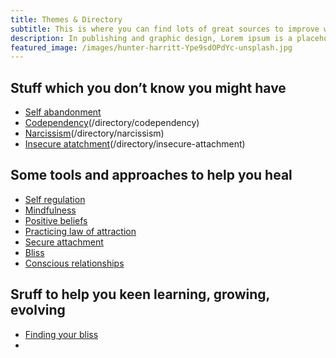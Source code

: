 ```yaml
---
title: Themes & Directory
subtitle: This is where you can find lots of great sources to improve wellbeing
description: In publishing and graphic design, Lorem ipsum is a placeholder text commonly used to...
featured_image: /images/hunter-harritt-Ype9sdOPdYc-unsplash.jpg
---
```


## Stuff which you don’t know you might have

* [Self abandonment](/directory/self-abandonment)
* [Codependency](#)(/directory/codependency)
* [Narcissism](#)(/directory/narcissism)
* [Insecure atatchment](#)(/directory/insecure-attachment)

## Some tools and approaches to help you heal

* [Self regulation](#)
* [Mindfulness](#)
* [Positive beliefs](#)
* [Practicing law of attraction](#)
* [Secure attachment](#)
* [Bliss](#)
* [Conscious relationships](#)

## Sruff to help you keen learning, growing, evolving

* [Finding your bliss](#)
* 

